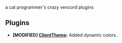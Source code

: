 a cat programmer's crazy vencord plugins

## Plugins

- **[MODIFIED] [ClientTheme](https://github.com/Tolga1452/Vencord/tree/main/src/plugins/clientTheme):** Added dynamic colors.
